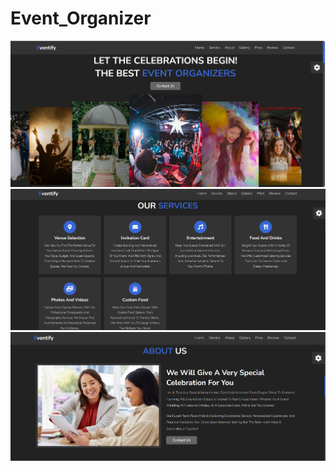# Event_Organizer

![image alt](https://github.com/Shipra53/Event_Organizer/blob/09d85620ce0ff3d3caa16ee89b3a4667d00474f7/front.png)
![image alt](https://github.com/Shipra53/Event_Organizer/blob/654237bfe4218c383fa759f34b0c9327bf2db7ff/service.png)
![image alt](https://github.com/Shipra53/Event_Organizer/blob/e347bd81b3730896657a4a1d20764665b4012f4b/about.png)

